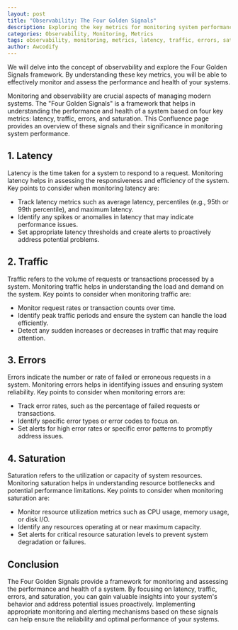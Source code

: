 ```yaml
---
layout: post
title: "Observability: The Four Golden Signals"
description: Exploring the key metrics for monitoring system performance and health.
categories: Observability, Monitoring, Metrics
tags: observability, monitoring, metrics, latency, traffic, errors, saturation
author: Awcodify
---
```

We will delve into the concept of observability and explore the Four Golden Signals framework. By understanding these key metrics, you will be able to effectively monitor and assess the performance and health of your systems.
<!--more-->

Monitoring and observability are crucial aspects of managing modern systems. The "Four Golden Signals" is a framework that helps in understanding the performance and health of a system based on four key metrics: latency, traffic, errors, and saturation. This Confluence page provides an overview of these signals and their significance in monitoring system performance.

## 1. Latency
Latency is the time taken for a system to respond to a request. Monitoring latency helps in assessing the responsiveness and efficiency of the system. Key points to consider when monitoring latency are:
* Track latency metrics such as average latency, percentiles (e.g., 95th or 99th percentile), and maximum latency.
* Identify any spikes or anomalies in latency that may indicate performance issues.
* Set appropriate latency thresholds and create alerts to proactively address potential problems.

## 2. Traffic
Traffic refers to the volume of requests or transactions processed by a system. Monitoring traffic helps in understanding the load and demand on the system. Key points to consider when monitoring traffic are:
* Monitor request rates or transaction counts over time.
* Identify peak traffic periods and ensure the system can handle the load efficiently.
* Detect any sudden increases or decreases in traffic that may require attention.

## 3. Errors
Errors indicate the number or rate of failed or erroneous requests in a system. Monitoring errors helps in identifying issues and ensuring system reliability. Key points to consider when monitoring errors are:
* Track error rates, such as the percentage of failed requests or transactions.
* Identify specific error types or error codes to focus on.
* Set alerts for high error rates or specific error patterns to promptly address issues.

## 4. Saturation
Saturation refers to the utilization or capacity of system resources. Monitoring saturation helps in understanding resource bottlenecks and potential performance limitations. Key points to consider when monitoring saturation are:
* Monitor resource utilization metrics such as CPU usage, memory usage, or disk I/O.
* Identify any resources operating at or near maximum capacity.
* Set alerts for critical resource saturation levels to prevent system degradation or failures.

## Conclusion
The Four Golden Signals provide a framework for monitoring and assessing the performance and health of a system. By focusing on latency, traffic, errors, and saturation, you can gain valuable insights into your system's behavior and address potential issues proactively. Implementing appropriate monitoring and alerting mechanisms based on these signals can help ensure the reliability and optimal performance of your systems.